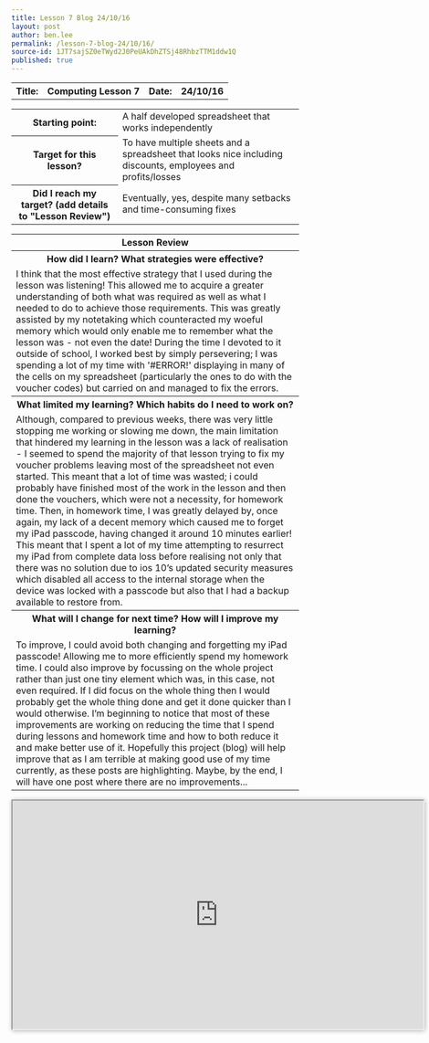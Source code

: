 ```yaml
---
title: Lesson 7 Blog 24/10/16
layout: post
author: ben.lee
permalink: /lesson-7-blog-24/10/16/
source-id: 1JT7sajSZ0eTWyd2J0PeUAkDhZTSj48RhbzTTM1ddw1Q
published: true
---
```

<table>
  <tr>
    <th>Title:</th>
    <th>Computing Lesson 7</th>
    <th>Date:</th>
    <th>24/10/16</th>
  </tr>
</table>


<table>
  <tr>
    <th>Starting point:</th>
    <td>A half developed spreadsheet that works independently</td>
  </tr>
  <tr>
    <th>Target for this lesson?</th>
    <td>To have multiple sheets and a spreadsheet that looks nice including discounts, employees and profits/losses</td>
  </tr>
  <tr>
    <th>Did I reach my target? 
(add details to "Lesson Review")</th>
    <td> Eventually, yes, despite many setbacks and time-consuming fixes</td>
  </tr>
</table>


<table>
  <tr>
    <th>Lesson Review</th>
  </tr>
  <tr>
    <th>How did I learn? What strategies were effective? </th>
  </tr>
  <tr>
    <td>I think that the most effective strategy that I used during the lesson was listening! This allowed me to acquire a greater understanding of both what was required as well as what I needed to do to achieve those requirements. This was greatly assisted by my notetaking which counteracted my woeful memory which would only enable me to remember what the lesson was - not even the date!
    During the time I devoted to it outside of school, I worked best by simply persevering; I was spending a lot of my time with '#ERROR!' displaying in many of the cells on my spreadsheet (particularly the ones to do with the voucher codes) but carried on and managed to fix the errors.</td>
  </tr>
  <tr>
    <th>What limited my learning? Which habits do I need to work on? </th>
  </tr>
  <tr>
    <td>Although, compared to previous weeks, there was very little stopping me working or slowing me down, the main limitation that hindered my learning in the lesson was a lack of realisation - I seemed to spend the majority of that lesson trying to fix my voucher problems leaving most of the spreadsheet not even started. This meant that a lot of time was wasted; i could probably have finished most of the work in the lesson and then done the vouchers, which were not a necessity, for homework time.
   Then, in homework time, I was greatly delayed by, once again, my lack of a decent memory which caused me to forget my iPad passcode, having changed it around 10 minutes earlier! This meant that I spent a lot of my time attempting to resurrect my iPad from complete data loss before realising not only that there was no solution due to ios 10’s updated security measures which disabled all access to the internal storage when the device was locked with a passcode but also that I had a backup available to restore from.</td>
  </tr>
  <tr>
    <th>What will I change for next time? How will I improve my learning?</th>
  </tr>
  <tr>
    <td>To improve, I could avoid both changing and forgetting my iPad passcode! Allowing me to more efficiently spend my homework time.
    I could also improve by focussing on the whole project rather than just one tiny element which was, in this case, not even required. If I did focus on the whole thing then I would probably get the whole thing done and get it done quicker than I would otherwise.
    I’m beginning to notice that most of these improvements are working on reducing the time that I spend during lessons and homework time and how to both reduce it and make better use of it. Hopefully this project (blog) will help improve that as I am terrible at making good use of my time currently, as these posts are highlighting.
  Maybe, by the end, I will have one post where there are no improvements...</td>
  </tr>
</table>
<p>

</p>
<iframe style="width: 720px; text-align: center; margin: auto; box-shadow: 1px 1px 8px rgba(0, 0,0, 0.3);" height="400px"  src="https://docs.google.com/spreadsheets/d/1IWue9ubHKM9o78Gpd7zDvijJZm7BlcpLAPiny3tAxA0/pubhtml?widget=true&amp;headers=false"></iframe>
